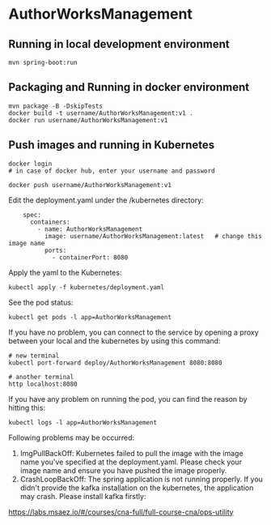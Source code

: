 # AuthorWorksManagement

## Running in local development environment

```
mvn spring-boot:run
```

## Packaging and Running in docker environment

```
mvn package -B -DskipTests
docker build -t username/AuthorWorksManagement:v1 .
docker run username/AuthorWorksManagement:v1
```

## Push images and running in Kubernetes

```
docker login 
# in case of docker hub, enter your username and password

docker push username/AuthorWorksManagement:v1
```

Edit the deployment.yaml under the /kubernetes directory:
```
    spec:
      containers:
        - name: AuthorWorksManagement
          image: username/AuthorWorksManagement:latest   # change this image name
          ports:
            - containerPort: 8080

```

Apply the yaml to the Kubernetes:
```
kubectl apply -f kubernetes/deployment.yaml
```

See the pod status:
```
kubectl get pods -l app=AuthorWorksManagement
```

If you have no problem, you can connect to the service by opening a proxy between your local and the kubernetes by using this command:
```
# new terminal
kubectl port-forward deploy/AuthorWorksManagement 8080:8080

# another terminal
http localhost:8080
```

If you have any problem on running the pod, you can find the reason by hitting this:
```
kubectl logs -l app=AuthorWorksManagement
```

Following problems may be occurred:

1. ImgPullBackOff:  Kubernetes failed to pull the image with the image name you've specified at the deployment.yaml. Please check your image name and ensure you have pushed the image properly.
1. CrashLoopBackOff: The spring application is not running properly. If you didn't provide the kafka installation on the kubernetes, the application may crash. Please install kafka firstly:

https://labs.msaez.io/#/courses/cna-full/full-course-cna/ops-utility

